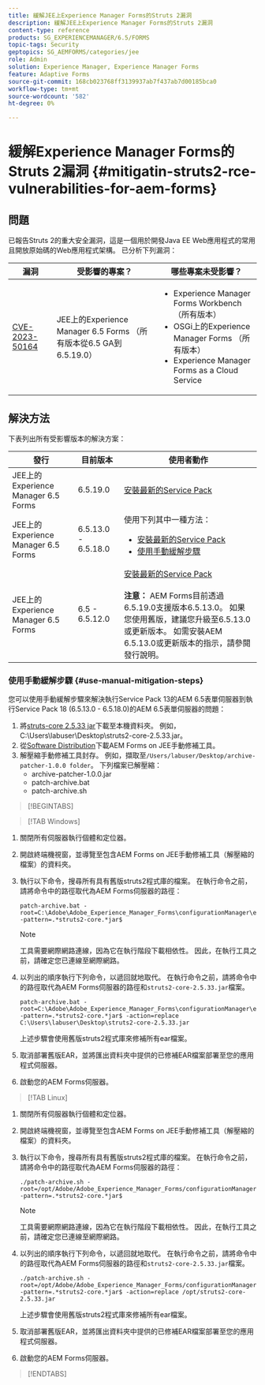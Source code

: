 ```yaml
---
title: 緩解JEE上Experience Manager Forms的Struts 2漏洞
description: 緩解JEE上Experience Manager Forms的Struts 2漏洞
content-type: reference
products: SG_EXPERIENCEMANAGER/6.5/FORMS
topic-tags: Security
geptopics: SG_AEMFORMS/categories/jee
role: Admin
solution: Experience Manager, Experience Manager Forms
feature: Adaptive Forms
source-git-commit: 168cb023768ff3139937ab7f437ab7d00185bca0
workflow-type: tm+mt
source-wordcount: '582'
ht-degree: 0%

---
```


# 緩解Experience Manager Forms的Struts 2漏洞 {#mitigatin-struts2-rce-vulnerabilities-for-aem-forms}

## 問題

已報告Struts 2的重大安全漏洞，這是一個用於開發Java EE Web應用程式的常用且開放原始碼的Web應用程式架構。 已分析下列漏洞：

| 漏洞 | 受影響的專案？ | 哪些專案未受影響？ |
|---|---|---|
| [CVE-2023-50164](https://cve.mitre.org/cgi-bin/cvename.cgi?name=2023-50164) | JEE上的Experience Manager 6.5 Forms （所有版本從6.5 GA到6.5.19.0） | <ul><li> Experience Manager Forms Workbench （所有版本）</li> <li> OSGi上的Experience Manager Forms （所有版本） </li> <li> Experience Manager Forms as a Cloud Service </li> <ul> |

## 解決方法

下表列出所有受影響版本的解決方案：

| 發行 | 目前版本 | 使用者動作 |
|---|---|---|
| JEE上的Experience Manager 6.5 Forms | 6.5.19.0 | [安裝最新的Service Pack](https://experienceleague.adobe.com/docs/experience-manager-65-lts/release-notes/aem-forms-current-service-pack-installation-instructions.html?lang=en) |
| JEE上的Experience Manager 6.5 Forms | 6.5.13.0 - 6.5.18.0 | 使用下列其中一種方法： <ul><li>  <a href="https://experienceleague.adobe.com/docs/experience-manager-65-lts/release-notes/aem-forms-current-service-pack-installation-instructions.html?lang=en">安裝最新的Service Pack </a> </li> <li> <a href ="#use-manual-mitigation-steps">使用手動緩解步驟</a> |
| JEE上的Experience Manager 6.5 Forms | 6.5 - 6.5.12.0 | [安裝最新的Service Pack](https://experienceleague.adobe.com/docs/experience-manager-65-lts/release-notes/aem-forms-current-service-pack-installation-instructions.html?lang=en) </br> </br> **注意：** AEM Forms目前透過6.5.19.0支援版本6.5.13.0。 如果您使用舊版，建議您升級至6.5.13.0或更新版本。 如需安裝AEM 6.5.13.0或更新版本的指示，請參閱發行說明。 |

### 使用手動緩解步驟 {#use-manual-mitigation-steps}

您可以使用手動緩解步驟來解決執行Service Pack 13的AEM 6.5表單伺服器到執行Service Pack 18 (6.5.13.0 - 6.5.18.0)的AEM 6.5表單伺服器的問題：

1. 將[struts-core 2.5.33 jar](https://repo1.maven.org/maven2/org/apache/struts/struts2-core/2.5.33/struts2-core-2.5.33.jar)下載至本機資料夾。 例如，C:\Users\labuser\Desktop\struts2-core-2.5.33.jar。
1. 從[Software Distribution](https://experience.adobe.com/#/downloads/content/software-distribution/en/aem.html?package=/content/software-distribution/en/details.html/content/dam/aem/public/adobe/packages/cq650/servicepack/fd/patch_utility/archive-patcher-1.0.0.zip)下載AEM Forms on JEE手動修補工具。
1. 解壓縮手動修補工具封存。 例如，擷取至`/Users/labuser/Desktop/archive-patcher-1.0.0 folder`。 下列檔案已解壓縮：
   * archive-patcher-1.0.0.jar
   * patch-archive.bat
   * patch-archive.sh

>[!BEGINTABS]

>[!TAB Windows]

1. 關閉所有伺服器執行個體和定位器。

1. 開啟終端機視窗，並導覽至包含AEM Forms on JEE手動修補工具（解壓縮的檔案）的資料夾。

1. 執行以下命令，搜尋所有具有舊版struts2程式庫的檔案。 在執行命令之前，請將命令中的路徑取代為AEM Forms伺服器的路徑：


   ```
   patch-archive.bat -root=C:\Adobe\Adobe_Experience_Manager_Forms\configurationManager\export -pattern=.*struts2-core.*jar$
   ```

   >[!NOTE]
   >
   >
   >工具需要網際網路連線，因為它在執行階段下載相依性。 因此，在執行工具之前，請確定您已連線至網際網路。

1. 以列出的順序執行下列命令，以遞回就地取代。 在執行命令之前，請將命令中的路徑取代為AEM Forms伺服器的路徑和`struts2-core-2.5.33.jar`檔案。



   ```
   patch-archive.bat -root=C:\Adobe\Adobe_Experience_Manager_Forms\configurationManager\export -pattern=.*struts2-core.*jar$ -action=replace C:\Users\labuser\Desktop\struts2-core-2.5.33.jar
   ```

   上述步驟會使用舊版struts2程式庫來修補所有ear檔案。

1. 取消部署舊版EAR，並將匯出資料夾中提供的已修補EAR檔案部署至您的應用程式伺服器。

1. 啟動您的AEM Forms伺服器。

>[!TAB Linux]

1. 關閉所有伺服器執行個體和定位器。

1. 開啟終端機視窗，並導覽至包含AEM Forms on JEE手動修補工具（解壓縮的檔案）的資料夾。

1. 執行以下命令，搜尋所有具有舊版struts2程式庫的檔案。 在執行命令之前，請將命令中的路徑取代為AEM Forms伺服器的路徑：


   ```
   ./patch-archive.sh -root=/opt/Adobe/Adobe_Experience_Manager_Forms/configurationManager/export/ -pattern=.*struts2-core.*jar$
   ```

   >[!NOTE]
   >
   >
   >工具需要網際網路連線，因為它在執行階段下載相依性。 因此，在執行工具之前，請確定您已連線至網際網路。

1. 以列出的順序執行下列命令，以遞回就地取代。 在執行命令之前，請將命令中的路徑取代為AEM Forms伺服器的路徑和`struts2-core-2.5.33.jar`檔案。



   ```
   ./patch-archive.sh -root=/opt/Adobe/Adobe_Experience_Manager_Forms/configurationManager/export/ -pattern=.*struts2-core.*jar$ -action=replace /opt/struts2-core-2.5.33.jar
   ```

   上述步驟會使用舊版struts2程式庫來修補所有ear檔案。

1. 取消部署舊版EAR，並將匯出資料夾中提供的已修補EAR檔案部署至您的應用程式伺服器。

1. 啟動您的AEM Forms伺服器。

>[!ENDTABS]




<!-- 
### Manual patching tool 


>[!BEGINTABS]

>[!TAB Windows]

    ```
    
    patch-archive.bat [-root=dir-or-file] [-pattern=regex] [-action=list(default)|delete|replace <replacement-file>]

    ```

* **dir-or-file**: Specifies path of directory containing multiple archives to patch. The default path for AEM Forms on JEE is <>. 
* **regex**: Specifies regular expression identifying a file or an archive entry to patch. It is tested against each file's or archive entry's absolute path. For example, the pattern `.*struts2-core-2.5.30.jar$` search for all the lines that end with the exact string `struts2-core-2.5.30.jar`.
* **list**: Lists the matched files or archive entries. It recursively searches for and reports all instances of the supplied pattern matched in any entry present in any archive file (zip/jar/war/ear) inside the supplied root directory. No changes are made to any file. It is the default action of the tool, when no action is specified.
* **delete**: Deletes the matched files or archive entries. If the matched entity is an archive, deletion happens before traversing it. This prevents any potentially matching entries inside it from being reported.  
* **replace**: Substitutes the matched files or archive entries with the supplied replacement. If the matched entity is an archive, replacement happens before traversing it. This prevents any potentially matching entries inside it from being reported.

>[!TAB macOS]

    ```
    
    patch-archive.sh [-root=dir-or-file] [-pattern=regex] [-action=list(default)|delete|replace <replacement-file>]

    ```

* **dir-or-file**: Specifies path of directory containing multiple archives to patch. The default path for AEM Forms on JEE is <>. 
* **regex**: Specifies regular expression identifying a file or an archive entry to patch. It is tested against each file's or archive entry's absolute path. For example, the pattern `.*struts2-core-2.5.30.jar$` search for all the lines that end with the exact string `struts2-core-2.5.30.jar`.
* **list**: Lists the matched files or archive entries. It recursively searches for and reports all instances of the supplied pattern matched in any entry present in any archive file (zip/jar/war/ear) inside the supplied root directory. No changes are made to any file. It is the default action of the tool, when no action is specified.
* **delete**: Deletes the matched files or archive entries. If the matched entity is an archive, deletion happens before traversing it. This prevents any potentially matching entries inside it from being reported.  
* **replace**: Substitutes the matched files or archive entries with the supplied replacement. If the matched entity is an archive, replacement happens before traversing it. This prevents any potentially matching entries inside it from being reported.  

>[!TAB Linux]

    ```
    
    patch-archive.sh [-root=dir-or-file] [-pattern=regex] [-action=list(default)|delete|replace <replacement-file>]

    ```

* **dir-or-file**: Specifies path of directory containing multiple archives to patch. The default path for AEM Forms on JEE is <>. 
* **regex**: Specifies regular expression identifying a file or an archive entry to patch. It is tested against each file's or archive entry's absolute path. For example, the pattern `.*struts2-core-2.5.30.jar$` search for all the lines that end with the exact string `struts2-core-2.5.30.jar`.
* **list**: Lists the matched files or archive entries. It recursively searches for and reports all instances of the supplied pattern matched in any entry present in any archive file (zip/jar/war/ear) inside the supplied root directory. No changes are made to any file. It is the default action of the tool, when no action is specified.
* **delete**: Deletes the matched files or archive entries. If the matched entity is an archive, deletion happens before traversing it. This prevents any potentially matching entries inside it from being reported.  
* **replace**: Substitutes the matched files or archive entries with the supplied replacement. If the matched entity is an archive, replacement happens before traversing it. This prevents any potentially matching entries inside it from being reported.  



>[!ENDTABS]









-->
